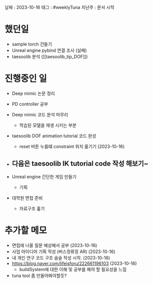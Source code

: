 
날짜 : 2023-10-16
태그 : #weeklyTuna 
지난주 : 문서 시작

# 했던일

- sample torch 건들기
- Unreal engine pybind 연결 조사 (실패)
- taesoolib 분석 ([[taesoolib_tip_DOF]])

# 진행중인 일

- Deep mimic 논문 정리

- PD controller 공부

- Deep mimic 코드 분석 마무리
	- 학습된 모델을 재생 시키는 부분 

- taesoolib DOF animation tutorial 코드 완성
	- reset 버튼 누를떄 constraint 위치 옮기기 (2023-10-16)

- 다음은 taesoolib IK tutorial code 작성 해보기~
	- 
	
- Unreal engine 간단한 게임 만들기
	- 기획
	
- 대학원 면접 준비 
	- 자료구조 훑기

# 추가할 메모

- 면접에 나올 질문 예상해서 공부 (2023-10-16)
- 사업 아이디어 기획 작성 (버스정류장 AR) (2023-10-16)
- 내 개인 연구 코드 구조 슬슬 작성 시작. (2023-10-16)
- https://blog.naver.com/lifeisforu/222661196103 (2023-10-16)
	- buildSystem에 대한 이해 및 공부를 해야 할 필요성을 느낌
- tuna tool 좀 만들어봐야할듯?

